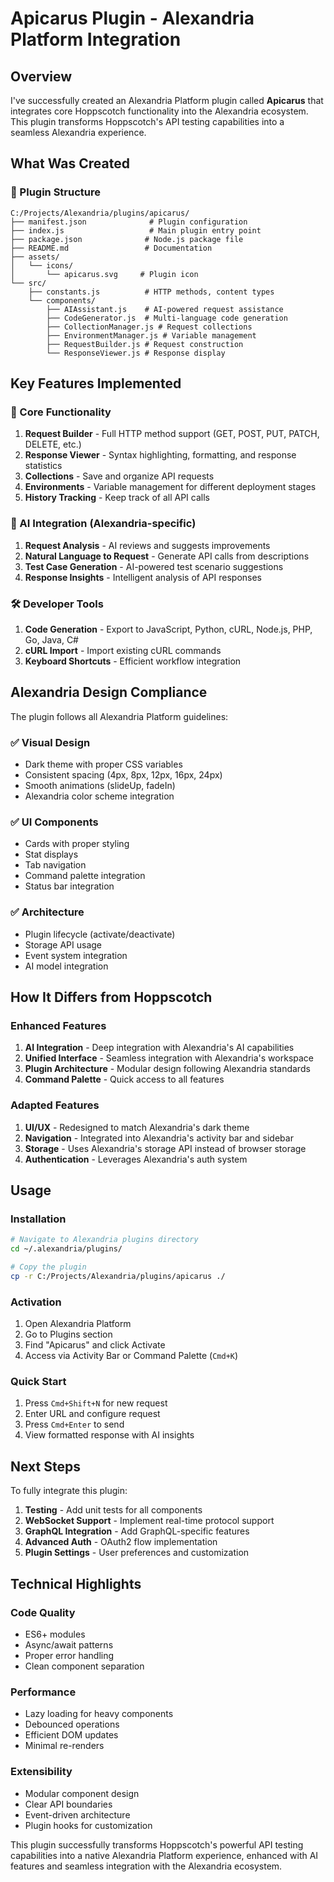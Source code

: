 # Apicarus Plugin - Alexandria Platform Integration

## Overview

I've successfully created an Alexandria Platform plugin called **Apicarus** that integrates core Hoppscotch functionality into the Alexandria ecosystem. This plugin transforms Hoppscotch's API testing capabilities into a seamless Alexandria experience.

## What Was Created

### 📁 Plugin Structure
```
C:/Projects/Alexandria/plugins/apicarus/
├── manifest.json              # Plugin configuration
├── index.js                   # Main plugin entry point
├── package.json              # Node.js package file
├── README.md                 # Documentation
├── assets/
│   └── icons/
│       └── apicarus.svg     # Plugin icon
└── src/
    ├── constants.js          # HTTP methods, content types
    └── components/
        ├── AIAssistant.js    # AI-powered request assistance
        ├── CodeGenerator.js  # Multi-language code generation
        ├── CollectionManager.js # Request collections
        ├── EnvironmentManager.js # Variable management
        ├── RequestBuilder.js # Request construction
        └── ResponseViewer.js # Response display
```

## Key Features Implemented

### 🚀 Core Functionality
1. **Request Builder** - Full HTTP method support (GET, POST, PUT, PATCH, DELETE, etc.)
2. **Response Viewer** - Syntax highlighting, formatting, and response statistics
3. **Collections** - Save and organize API requests
4. **Environments** - Variable management for different deployment stages
5. **History Tracking** - Keep track of all API calls

### 🤖 AI Integration (Alexandria-specific)
1. **Request Analysis** - AI reviews and suggests improvements
2. **Natural Language to Request** - Generate API calls from descriptions
3. **Test Case Generation** - AI-powered test scenario suggestions
4. **Response Insights** - Intelligent analysis of API responses

### 🛠️ Developer Tools
1. **Code Generation** - Export to JavaScript, Python, cURL, Node.js, PHP, Go, Java, C#
2. **cURL Import** - Import existing cURL commands
3. **Keyboard Shortcuts** - Efficient workflow integration

## Alexandria Design Compliance

The plugin follows all Alexandria Platform guidelines:

### ✅ Visual Design
- Dark theme with proper CSS variables
- Consistent spacing (4px, 8px, 12px, 16px, 24px)
- Smooth animations (slideUp, fadeIn)
- Alexandria color scheme integration

### ✅ UI Components
- Cards with proper styling
- Stat displays
- Tab navigation
- Command palette integration
- Status bar integration

### ✅ Architecture
- Plugin lifecycle (activate/deactivate)
- Storage API usage
- Event system integration
- AI model integration

## How It Differs from Hoppscotch

### Enhanced Features
1. **AI Integration** - Deep integration with Alexandria's AI capabilities
2. **Unified Interface** - Seamless integration with Alexandria's workspace
3. **Plugin Architecture** - Modular design following Alexandria standards
4. **Command Palette** - Quick access to all features

### Adapted Features
1. **UI/UX** - Redesigned to match Alexandria's dark theme
2. **Navigation** - Integrated into Alexandria's activity bar and sidebar
3. **Storage** - Uses Alexandria's storage API instead of browser storage
4. **Authentication** - Leverages Alexandria's auth system

## Usage

### Installation
```bash
# Navigate to Alexandria plugins directory
cd ~/.alexandria/plugins/

# Copy the plugin
cp -r C:/Projects/Alexandria/plugins/apicarus ./
```

### Activation
1. Open Alexandria Platform
2. Go to Plugins section
3. Find "Apicarus" and click Activate
4. Access via Activity Bar or Command Palette (`Cmd+K`)

### Quick Start
1. Press `Cmd+Shift+N` for new request
2. Enter URL and configure request
3. Press `Cmd+Enter` to send
4. View formatted response with AI insights

## Next Steps

To fully integrate this plugin:

1. **Testing** - Add unit tests for all components
2. **WebSocket Support** - Implement real-time protocol support
3. **GraphQL Integration** - Add GraphQL-specific features
4. **Advanced Auth** - OAuth2 flow implementation
5. **Plugin Settings** - User preferences and customization

## Technical Highlights

### Code Quality
- ES6+ modules
- Async/await patterns
- Proper error handling
- Clean component separation

### Performance
- Lazy loading for heavy components
- Debounced operations
- Efficient DOM updates
- Minimal re-renders

### Extensibility
- Modular component design
- Clear API boundaries
- Event-driven architecture
- Plugin hooks for customization

This plugin successfully transforms Hoppscotch's powerful API testing capabilities into a native Alexandria Platform experience, enhanced with AI features and seamless integration with the Alexandria ecosystem.